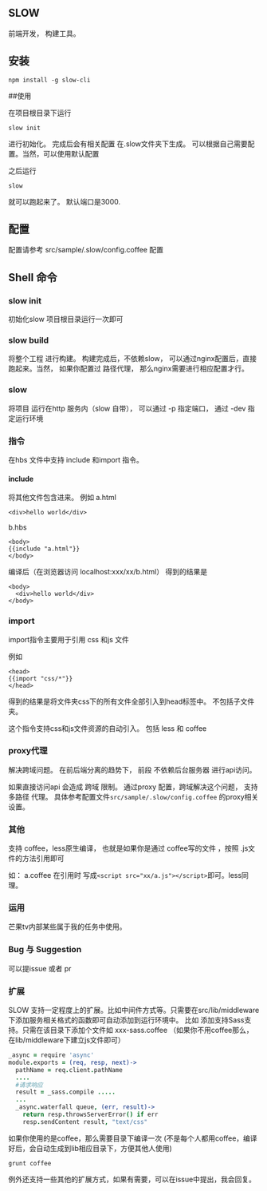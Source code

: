 SLOW
----------
前端开发， 构建工具。

## 安装

```shell
npm install -g slow-cli
```

##使用

在项目根目录下运行
```
slow init
```
进行初始化。 完成后会有相关配置 在.slow文件夹下生成。 可以根据自己需要配置。当然，可以使用默认配置

之后运行
```
slow
```
就可以跑起来了。 默认端口是3000.

## 配置

配置请参考 src/sample/.slow/config.coffee 配置


## Shell 命令

### slow init

初始化slow 项目根目录运行一次即可

### slow build
将整个工程 进行构建。  构建完成后，不依赖slow， 可以通过nginx配置后，直接跑起来。当然， 如果你配置过
路径代理， 那么nginx需要进行相应配置才行。


### slow

将项目 运行在http 服务内（slow 自带）， 可以通过 -p 指定端口， 通过 -dev 指定运行环境


### 指令

在hbs 文件中支持 include 和import 指令。


#### include

将其他文件包含进来。 例如
a.html
```
<div>hello world</div>
```

b.hbs
```
<body>
{{include "a.html"}}
</body>
```

编译后（在浏览器访问 localhost:xxx/xx/b.html）
得到的结果是

```
<body>
  <div>hello world</div>
</body>
```

### import

import指令主要用于引用 css 和js 文件

例如

```
<head>
{{import "css/*"}}
</head>
```
得到的结果是将文件夹css下的所有文件全部引入到head标签中。 不包括子文件夹。

这个指令支持css和js文件资源的自动引入。 包括 less 和 coffee


### proxy代理

解决跨域问题。  在前后端分离的趋势下， 前段 不依赖后台服务器  进行api访问。

如果直接访问api 会造成 跨域 限制。 通过proxy 配置，跨域解决这个问题，
支持多路径 代理。 具体参考配置文件```src/sample/.slow/config.coffee``` 的proxy相关设置。

### 其他

支持 coffee，less原生编译， 也就是如果你是通过 coffee写的文件 ，按照 .js文件的方法引用即可

如： a.coffee 在引用时 写成```<script src="xx/a.js"></script>```即可。less同理。

### 运用

芒果tv内部某些属于我的任务中使用。

### Bug 与 Suggestion

可以提issue 或者 pr

### 扩展

SLOW 支持一定程度上的扩展。比如中间件方式等。只需要在src/lib/middleware 下添加服务相关格式的函数即可自动添加到运行环境中。
比如 添加支持Sass支持。只需在该目录下添加个文件如 xxx-sass.coffee （如果你不用coffee那么，在lib/middleware下建立js文件即可）

```coffee
_async = require 'async'
module.exports = (req, resp, next)->
  pathName = req.client.pathName
  ....
  #请求响应
  result = _sass.compile .....
  ...
  _async.waterfall queue, (err, result)->
    return resp.throwsServerError() if err
    resp.sendContent result, "text/css"
```

如果你使用的是coffee，那么需要目录下编译一次 (不是每个人都用coffee，编译好后，会自动生成到lib相应目录下，方便其他人使用)
```
grunt coffee
```

例外还支持一些其他的扩展方式，如果有需要，可以在issue中提出，我会回复。